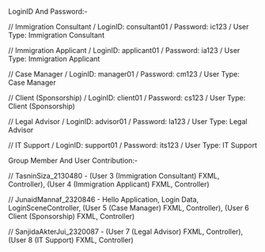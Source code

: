 LoginID And Password:-

// Immigration Consultant / LoginID: consultant01 / Password: ic123 / User Type: Immigration Consultant

// Immigration Applicant / LoginID: applicant01 / Password: ia123 / User Type: Immigration Applicant

// Case Manager / LoginID: manager01 / Password: cm123 / User Type: Case Manager

// Client (Sponsorship) / LoginID: client01 / Password: cs123 / User Type: Client (Sponsorship)

// Legal Advisor / LoginID: advisor01 / Password: la123 / User Type: Legal Advisor

// IT Support / LoginID: support01 / Password: its123 / User Type: IT Support

Group Member And User Contribution:-

// TasninSiza_2130480 - (User 3 (Immigration Consultant) FXML, Controller), (User 4 (Immigration Applicant) FXML, Controller)

// JunaidMannaf_2320846 - Hello Application, Login Data, LoginSceneController, (User 5 (Case Manager) FXML, Controller), (User 6 Client (Sponsorship) FXML, Controller)

// SanjidaAkterJui_2320087 - (User 7 (Legal Advisor) FXML, Controller), (User 8 (IT Support) FXML, Controller)
